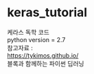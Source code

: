 # keras_tutorial
케라스 독학 코드<br>
python version = 2.7<br>
참고자료 : <br>
https://tykimos.github.io/<br>
블록과 함께하는 파이썬 딥러닝 
